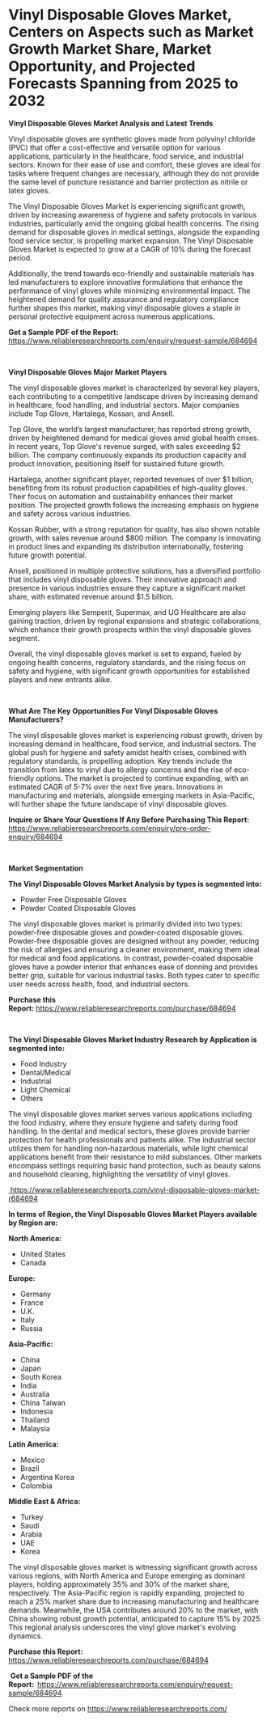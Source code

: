 <p><h1>Vinyl Disposable Gloves Market, Centers on Aspects such as Market Growth Market Share, Market Opportunity, and Projected Forecasts Spanning from 2025 to 2032</h1></p><p><strong>Vinyl Disposable Gloves Market Analysis and Latest Trends</strong></p>
<p><p>Vinyl disposable gloves are synthetic gloves made from polyvinyl chloride (PVC) that offer a cost-effective and versatile option for various applications, particularly in the healthcare, food service, and industrial sectors. Known for their ease of use and comfort, these gloves are ideal for tasks where frequent changes are necessary, although they do not provide the same level of puncture resistance and barrier protection as nitrile or latex gloves.</p><p>The Vinyl Disposable Gloves Market is experiencing significant growth, driven by increasing awareness of hygiene and safety protocols in various industries, particularly amid the ongoing global health concerns. The rising demand for disposable gloves in medical settings, alongside the expanding food service sector, is propelling market expansion. The Vinyl Disposable Gloves Market is expected to grow at a CAGR of 10% during the forecast period. </p><p>Additionally, the trend towards eco-friendly and sustainable materials has led manufacturers to explore innovative formulations that enhance the performance of vinyl gloves while minimizing environmental impact. The heightened demand for quality assurance and regulatory compliance further shapes this market, making vinyl disposable gloves a staple in personal protective equipment across numerous applications.</p></p>
<p><strong>Get a Sample PDF of the Report:&nbsp;</strong> <a href="https://www.reliableresearchreports.com/enquiry/request-sample/684694?utm_campaign=3090&utm_medium=2&utm_source=Github&utm_content=ia&utm_term=05042025&utm_id=vinyl-disposable-gloves">https://www.reliableresearchreports.com/enquiry/request-sample/684694</a></p>
<p>&nbsp;</p>
<p><strong>Vinyl Disposable Gloves Major Market Players</strong></p>
<p><p>The vinyl disposable gloves market is characterized by several key players, each contributing to a competitive landscape driven by increasing demand in healthcare, food handling, and industrial sectors. Major companies include Top Glove, Hartalega, Kossan, and Ansell.</p><p>Top Glove, the world’s largest manufacturer, has reported strong growth, driven by heightened demand for medical gloves amid global health crises. In recent years, Top Glove's revenue surged, with sales exceeding $2 billion. The company continuously expands its production capacity and product innovation, positioning itself for sustained future growth.</p><p>Hartalega, another significant player, reported revenues of over $1 billion, benefiting from its robust production capabilities of high-quality gloves. Their focus on automation and sustainability enhances their market position. The projected growth follows the increasing emphasis on hygiene and safety across various industries.</p><p>Kossan Rubber, with a strong reputation for quality, has also shown notable growth, with sales revenue around $800 million. The company is innovating in product lines and expanding its distribution internationally, fostering future growth potential.</p><p>Ansell, positioned in multiple protective solutions, has a diversified portfolio that includes vinyl disposable gloves. Their innovative approach and presence in various industries ensure they capture a significant market share, with estimated revenue around $1.5 billion.</p><p>Emerging players like Semperit, Supermax, and UG Healthcare are also gaining traction, driven by regional expansions and strategic collaborations, which enhance their growth prospects within the vinyl disposable gloves segment.</p><p>Overall, the vinyl disposable gloves market is set to expand, fueled by ongoing health concerns, regulatory standards, and the rising focus on safety and hygiene, with significant growth opportunities for established players and new entrants alike.</p></p>
<p>&nbsp;</p>
<p><strong>What Are The Key Opportunities For Vinyl Disposable Gloves Manufacturers?</strong></p>
<p><p>The vinyl disposable gloves market is experiencing robust growth, driven by increasing demand in healthcare, food service, and industrial sectors. The global push for hygiene and safety amidst health crises, combined with regulatory standards, is propelling adoption. Key trends include the transition from latex to vinyl due to allergy concerns and the rise of eco-friendly options. The market is projected to continue expanding, with an estimated CAGR of 5-7% over the next five years. Innovations in manufacturing and materials, alongside emerging markets in Asia-Pacific, will further shape the future landscape of vinyl disposable gloves.</p></p>
<p><strong>Inquire or Share Your Questions If Any Before Purchasing This Report:</strong> <a href="https://www.reliableresearchreports.com/enquiry/pre-order-enquiry/684694?utm_campaign=3090&utm_medium=2&utm_source=Github&utm_content=ia&utm_term=05042025&utm_id=vinyl-disposable-gloves">https://www.reliableresearchreports.com/enquiry/pre-order-enquiry/684694</a></p>
<p>&nbsp;</p>
<p><strong>Market Segmentation</strong></p>
<p><strong>The Vinyl Disposable Gloves Market Analysis by types is segmented into:</strong></p>
<p><ul><li>Powder Free Disposable Gloves</li><li>Powder Coated Disposable Gloves</li></ul></p>
<p><p>The vinyl disposable gloves market is primarily divided into two types: powder-free disposable gloves and powder-coated disposable gloves. Powder-free disposable gloves are designed without any powder, reducing the risk of allergies and ensuring a cleaner environment, making them ideal for medical and food applications. In contrast, powder-coated disposable gloves have a powder interior that enhances ease of donning and provides better grip, suitable for various industrial tasks. Both types cater to specific user needs across health, food, and industrial sectors.</p></p>
<p><strong>Purchase this Report:&nbsp;</strong><a href="https://www.reliableresearchreports.com/purchase/684694?utm_campaign=3090&utm_medium=2&utm_source=Github&utm_content=ia&utm_term=05042025&utm_id=vinyl-disposable-gloves">https://www.reliableresearchreports.com/purchase/684694</a></p>
<p>&nbsp;</p>
<p><strong>The Vinyl Disposable Gloves Market Industry Research by Application is segmented into:</strong></p>
<p><ul><li>Food Industry</li><li>Dental/Medical</li><li>Industrial</li><li>Light Chemical</li><li>Others</li></ul></p>
<p><p>The vinyl disposable gloves market serves various applications including the food industry, where they ensure hygiene and safety during food handling. In the dental and medical sectors, these gloves provide barrier protection for health professionals and patients alike. The industrial sector utilizes them for handling non-hazardous materials, while light chemical applications benefit from their resistance to mild substances. Other markets encompass settings requiring basic hand protection, such as beauty salons and household cleaning, highlighting the versatility of vinyl gloves.</p></p>
<p><a href="https://www.reliableresearchreports.com/vinyl-disposable-gloves-market-r684694?utm_campaign=3090&utm_medium=2&utm_source=Github&utm_content=ia&utm_term=05042025&utm_id=vinyl-disposable-gloves">&nbsp;https://www.reliableresearchreports.com/vinyl-disposable-gloves-market-r684694</a></p>
<p><strong>In terms of Region, the Vinyl Disposable Gloves Market Players available by Region are:</strong></p>
<p>
    <p> <strong> North America: </strong>
        <ul>
            <li>United States</li>
            <li>Canada</li>
        </ul>
        </p> 
    <p> <strong> Europe: </strong>
        <ul>
            <li>Germany</li>
            <li>France</li>
            <li>U.K.</li>
            <li>Italy</li>
            <li>Russia</li>
        </ul>
        </p> 
    <p> <strong> Asia-Pacific: </strong>
        <ul>
            <li>China</li>
            <li>Japan</li>
            <li>South Korea</li>
            <li>India</li>
            <li>Australia</li>
            <li>China Taiwan</li>
            <li>Indonesia</li>
            <li>Thailand</li>
            <li>Malaysia</li>
        </ul>
        </p> 
    <p> <strong> Latin America: </strong>
        <ul>
            <li>Mexico</li>
            <li>Brazil</li>
            <li>Argentina Korea</li>
            <li>Colombia</li>
        </ul>
        </p> 
    <p> <strong> Middle East & Africa: </strong>
        <ul>
            <li>Turkey</li>
            <li>Saudi</li>
            <li>Arabia</li>
            <li>UAE</li>
            <li>Korea</li>
        </ul>
    </p>
    </p>
<p><p>The vinyl disposable gloves market is witnessing significant growth across various regions, with North America and Europe emerging as dominant players, holding approximately 35% and 30% of the market share, respectively. The Asia-Pacific region is rapidly expanding, projected to reach a 25% market share due to increasing manufacturing and healthcare demands. Meanwhile, the USA contributes around 20% to the market, with China showing robust growth potential, anticipated to capture 15% by 2025. This regional analysis underscores the vinyl glove market's evolving dynamics.</p></p>
<p><strong>Purchase this Report: </strong><a href="https://www.reliableresearchreports.com/purchase/684694?utm_campaign=3090&utm_medium=2&utm_source=Github&utm_content=ia&utm_term=05042025&utm_id=vinyl-disposable-gloves">https://www.reliableresearchreports.com/purchase/684694</a></p>
<p>&nbsp;<strong>Get a Sample PDF of the Report:&nbsp;&nbsp;</strong><a href="https://www.reliableresearchreports.com/enquiry/request-sample/684694?utm_campaign=3090&utm_medium=2&utm_source=Github&utm_content=ia&utm_term=05042025&utm_id=vinyl-disposable-gloves">https://www.reliableresearchreports.com/enquiry/request-sample/684694</a></p>
<p><strong></strong></p>
<p>Check more reports on <a href="https://www.reliableresearchreports.com/?utm_campaign=3090&utm_medium=2&utm_source=Github&utm_content=ia&utm_term=05042025&utm_id=vinyl-disposable-gloves">https://www.reliableresearchreports.com/</a></p>